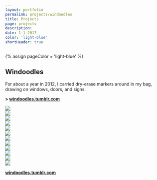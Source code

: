 ```yaml
--- 
layout: portfolio 
permalink: projects/windoodles
title: Projects 
page: projects
description: 
date: 1-1-2017  
color: 'light-blue'
shortHeader: true
---
```

{% assign pageColor =  'light-blue' %}

<div class="pb4 f4 lh-copy">
    <h2 class="f2 f-subheadline-ns mv4">Windoodles</h2>
    <section>
        <p>
            For about a year in 2012, I carried dry-erase markers around in my bag, drawing on windows, doors, and signs.
        </p>
        <p class="f3 mb4 pb4 bb b--{{pageColor}}">
            <strong>> <a href="http://windoodles.tumblr.com">windoodles.tumblr.com</a></strong>
        </p>
    </section>
    <section class="pb3">
        <div class="cf pb5 mb5">
            <div class="fl w-100 w-50-m w-25-l pa2"><img src="/images/projects/windoodles/quiet-reading.jpg" /></div>
            <div class="fl w-100 w-50-m w-25-l pa2"><img src="/images/projects/windoodles/sir-pup.jpg" /></div>
            <div class="fl w-100 w-50-m w-25-l pa2"><img src="/images/projects/windoodles/oh-shit.jpg" /></div>
            <div class="fl w-100 w-50-m w-25-l pa2"><img src="/images/projects/windoodles/zap.jpg" /></div>
            <div class="fl w-100 w-50-m w-25-l pa2"><img src="/images/projects/windoodles/blown-away.jpg" /></div>
            <div class="fl w-100 w-50-m w-25-l pa2"><img src="/images/projects/windoodles/flash-in-progress.jpg" /></div>
            <div class="fl w-100 w-50-m w-25-l pa2"><img src="/images/projects/windoodles/flash-zooming.jpg" /></div>
            <div class="fl w-100 w-50-m w-25-l pa2"><img src="/images/projects/windoodles/monster-truck.jpg" /></div>
            <div class="fl w-100 w-50-m w-25-l pa2"><img src="/images/projects/windoodles/monster.jpg" /></div>
            <div class="fl w-100 w-50-m w-25-l pa2"><img src="/images/projects/windoodles/oh-herro.jpg" /></div>
            <div class="fl w-100 w-50-m w-25-l pa2"><img src="/images/projects/windoodles/spider-man.jpg" /></div>
            <div class="fl w-100 w-50-m w-25-l pa2"><img src="/images/projects/windoodles/peeking-in.jpg" /></div>
        </div>
    </section>
    <p class="f2 mb4 pb4 tc">
        <strong><a href="http://windoodles.tumblr.com">windoodles.tumblr.com</a></strong>
    </p>

</div>

